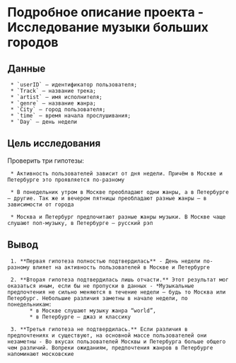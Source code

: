 # Подробное описание проекта - Исследование музыки больших городов

## Данные

     * `userID` — идентификатор пользователя;
     * `Track` — название трека;  
     * `artist` — имя исполнителя;
     * `genre` — название жанра;
     * `City` — город пользователя;
     * `time` — время начала прослушивания;
     * `Day` — день недели

## Цель исследования 

Проверить три гипотезы:

     * Активность пользователей зависит от дня недели. Причём в Москве и Петербурге это проявляется по-разному

     * В понедельник утром в Москве преобладают одни жанры, а в Петербурге — другие. Так же и вечером пятницы преобладают разные жанры — в зависимости от города

     * Москва и Петербург предпочитают разные жанры музыки. В Москве чаще слушают поп-музыку, в Петербурге — русский рэп

## Вывод

     1. **Первая гипотеза полностью подтвердилась** - День недели по-разному влияет на активность пользователей в Москве и Петербурге

     2. **Вторая гипотеза подтвердилась лишь отчасти.** Этот результат мог оказаться иным, если бы не пропуски в данных - *Музыкальные предпочтения не сильно меняются в течение недели — будь то Москва или Петербург. Небольшие различия заметны в начале недели, по понедельникам:
           * в Москве слушают музыку жанра “world”,
           * в Петербурге — джаз и классику

     3. **Третья гипотеза не подтвердилась.** Если различия в предпочтениях и существуют, на основной массе пользователей они незаметны - Во вкусах пользователей Москвы и Петербурга больше общего чем различий. Вопреки ожиданиям, предпочтения жанров в Петербурге напоминают московские

